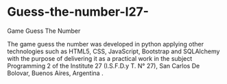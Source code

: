 # Guess-the-number-I27-
Game Guess The Number 

The game guess the number was developed in python applying other technologies such as HTML5, CSS, JavaScript, Bootstrap and SQLAlchemy with the purpose of delivering it as a practical work in the subject Programming 2 of the Institute 27 (I.S.F.D.y T. N° 27), San Carlos De Bolovar, Buenos Aires, Argentina .

